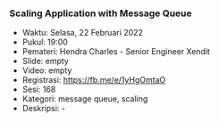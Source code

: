 ### Scaling Application with Message Queue

- Waktu: Selasa, 22 Februari 2022
- Pukul: 19:00
- Pemateri: Hendra Charles - Senior Engineer Xendit
- Slide: empty
- Video: empty
- Registrasi: https://fb.me/e/1yHgOmtaO
- Sesi: 168
- Kategori: message queue, scaling
- Deskripsi: -
